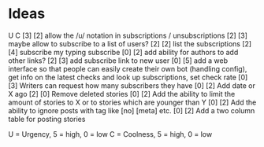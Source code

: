 # Ideas

 U   C
[3] [2] allow the /u/ notation in subscriptions / unsubscriptions
[2] [3] maybe allow to subscribe to a list of users?
[2] [2] list the subscriptions
[2] [4] subscribe my typing subscribe
[0] [2] add ability for authors to add other links?
[2] [3] add subscribe link to new user
[0] [5] add a web interface so that people can easily create their own
        bot (handling config), get info on the latest checks and look up
        subscriptions, set check rate
[0] [3] Writers can request how many subscribers they have
[0] [2] Add date or X ago
[2] [0] Remove deleted stories
[0] [2] Add the ability to limit the amount of stories to X or to stories which are younger than Y
[0] [2] Add the ability to ignore posts with tag like [no] [meta] etc.
[0] [2] Add a two column table for posting stories


U = Urgency, 5 = high, 0 = low
C = Coolness, 5 = high, 0 = low
